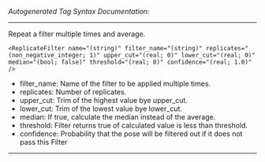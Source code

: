 _Autogenerated Tag Syntax Documentation:_

---
Repeat a filter multiple times and average.

```
<ReplicateFilter name="(string)" filter_name="(string)" replicates="(non_negative_integer; 1)" upper_cut="(real; 0)" lower_cut="(real; 0)" median="(bool; false)" threshold="(real; 0)" confidence="(real; 1.0)" />
```

-   filter_name: Name of the filter to be applied multiple times.
-   replicates: Number of replicates.
-   upper_cut: Trim of the highest value bye upper_cut.
-   lower_cut: Trim of the lowest value bye lower_cut.
-   median: If true, calculate the median instead of the average.
-   threshold: Filter returns true of calculated value is less than threshold.
-   confidence: Probability that the pose will be filtered out if it does not pass this Filter

---
